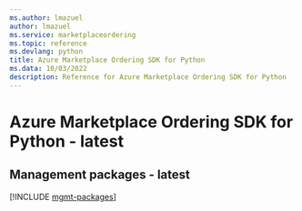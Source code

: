 ```yaml
---
ms.author: lmazuel
author: lmazuel
ms.service: marketplaceordering
ms.topic: reference
ms.devlang: python
title: Azure Marketplace Ordering SDK for Python
ms.data: 10/03/2022
description: Reference for Azure Marketplace Ordering SDK for Python
---
```

# Azure Marketplace Ordering SDK for Python - latest

## Management packages - latest
[!INCLUDE [mgmt-packages](marketplace-ordering-mgmt-index.md)]